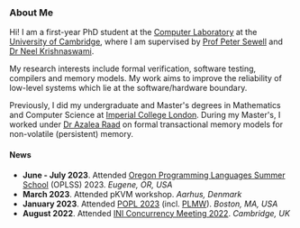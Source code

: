 ### About Me

Hi! I am a first-year PhD student at the [Computer Laboratory](https://www.cst.cam.ac.uk/) at the [University of Cambridge](https://www.cam.ac.uk/), where I am supervised by [Prof Peter Sewell](https://www.cl.cam.ac.uk/~pes20/) and [Dr Neel Krishnaswami](https://www.cl.cam.ac.uk/~nk480/). 

My research interests include formal verification, software testing, compilers and memory models. My work aims to improve the reliability of low-level systems which lie at the software/hardware boundary.

Previously, I did my undergraduate and Master's degrees in Mathematics and Computer Science at [Imperial College London](https://www.imperial.ac.uk/). During my Master's, I worked under [Dr Azalea Raad](https://www.soundandcomplete.org/) on formal transactional memory models for non-volatile (persistent) memory.

#### News

* **June - July 2023**. Attended [Oregon Programming Languages Summer School](https://www.cs.uoregon.edu/research/summerschool/summer23/) (OPLSS) 2023. *Eugene, OR, USA*
* **March 2023**. Attended pKVM workshop. *Aarhus, Denmark*
* **January 2023**. Attended [POPL 2023](https://popl23.sigplan.org/) (incl. [PLMW](https://popl23.sigplan.org/home/PLMW-POPL-2023)). *Boston, MA, USA*
* **August 2022**. Attended [INI Concurrency Meeting 2022](https://johnwickerson.github.io/cw2022.html). *Cambridge, UK*
